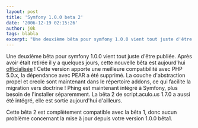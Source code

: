 ```yaml
---
layout: post
title: 'Symfony 1.0.0 beta 2'
date: '2006-12-19 02:15:26'
author: j0k
tags: blabla
excerpt: "Une deuxième bêta pour symfony 1.0.0 vient tout juste d'être publiée. Après avoir était retirée il y a quelques jours, cette nouvelle bêta est aujourd'hui [officialisée](http://www.symfony-project.com/weblog/2006/12/19/symfony-1-0-0-beta-2-released.html) !     \nCette version apporte une meilleure compatibilité avec PHP 5.0.x, la dépendance avec PEAR a été      …"
---
```


Une deuxième bêta pour symfony 1.0.0 vient tout juste d'être publiée. Après avoir était retirée il y a quelques jours, cette nouvelle bêta est aujourd'hui [officialisée](http://www.symfony-project.com/weblog/2006/12/19/symfony-1-0-0-beta-2-released.html) !
Cette version apporte une meilleure compatibilité avec PHP 5.0.x, la dépendance avec PEAR a été supprimé.   La couche d'abstraction propel et creole sont maintenant dans le répertoire addons, ce qui facilite la migration vers doctrine ! Phing est maintenant intégré à Symfony, plus besoin de l'installer séparemment. La bêta 2 de script.aculo.us 1.7.0 a aussi été intégré, elle est sortie aujourd'hui d'ailleurs.

Cette bêta 2 est complètement compatible avec la bêta 1, donc aucun problème concernant la mise à jour depuis votre version 1.0.0 bêta1.
